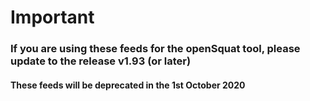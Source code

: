 # Important
### If you are using these feeds for the openSquat tool, please update to the release v1.93 (or later)
#### These feeds will be deprecated in the 1st October 2020
